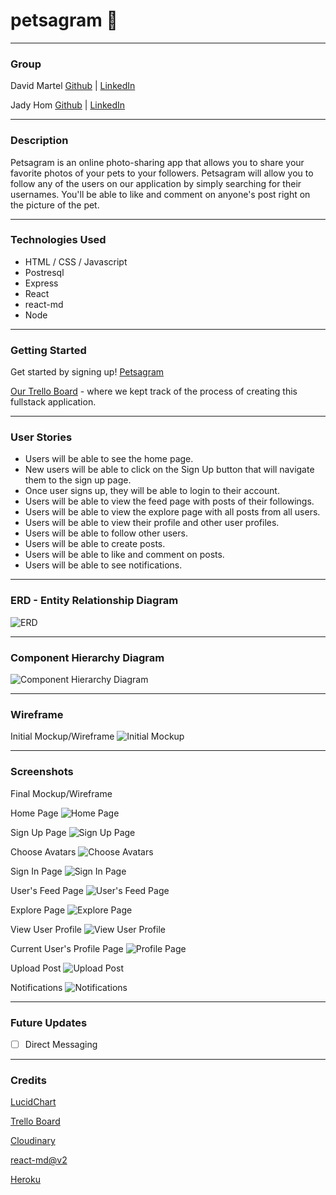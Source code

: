 # petsagram 🐾

---

### Group

David Martel [Github](https://github.com/davey4) | [LinkedIn](https://www.linkedin.com/in/david-martel-8117981b9/)

Jady Hom [Github](https://github.com/jadyhome) | [LinkedIn](www.linkedin.com/in/jadyhom)

---

### Description

Petsagram is an online photo-sharing app that allows you to share your favorite photos of your pets to your followers. Petsagram will allow you to follow any of the users on our application by simply searching for their usernames. You'll be able to like and comment on anyone's post right on the picture of the pet.

---

### Technologies Used

- HTML / CSS / Javascript
- Postresql
- Express
- React
- react-md
- Node

---

### Getting Started

Get started by signing up!
[Petsagram](https://petsagram-105.herokuapp.com/)

[Our Trello Board](https://trello.com/b/QHiIwRJ9/petstagram) - where we kept track of the process of creating this fullstack application.

---

### User Stories

- Users will be able to see the home page.
- New users will be able to click on the Sign Up button that will navigate them to the sign up page.
- Once user signs up, they will be able to login to their account.
- Users will be able to view the feed page with posts of their followings.
- Users will be able to view the explore page with all posts from all users.
- Users will be able to view their profile and other user profiles.
- Users will be able to follow other users.
- Users will be able to create posts.
- Users will be able to like and comment on posts.
- Users will be able to see notifications.

---

### ERD - Entity Relationship Diagram

![ERD](assets/updated-ERD.png)

---

### Component Hierarchy Diagram

![Component Hierarchy Diagram](assets/updated-componentdiagram.png)

---

### Wireframe

Initial Mockup/Wireframe
![Initial Mockup](assets/initial-mockup.png)

---

### Screenshots

Final Mockup/Wireframe

Home Page
![Home Page](assets/homepage.png)

Sign Up Page
![Sign Up Page](assets/signup.png)

Choose Avatars
![Choose Avatars](assets/choose-avatars.png)

Sign In Page
![Sign In Page](assets/login.png)

User's Feed Page
![User's Feed Page](assets/feedpage.png)

Explore Page
![Explore Page](assets/explorepage.png)

View User Profile
![View User Profile](assets/viewprofile.png)

Current User's Profile Page
![Profile Page](assets/profilepage.png)

Upload Post
![Upload Post](assets/upload-post.png)

Notifications
![Notifications](assets/notifications.png)

---

### Future Updates

- [ ] Direct Messaging

---

### Credits

[LucidChart](https://www.lucidchart.com/)

[Trello Board](trello.com)

[Cloudinary](https://cloudinary.com/)

[react-md@v2](https://react-md.dev/)

[Heroku](https://www.heroku.com/)
